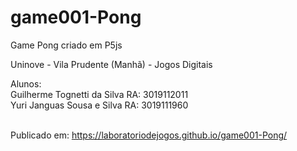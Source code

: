 # game001-Pong
<bold>Game Pong criado em P5js</bold>

Uninove - Vila Prudente (Manhã) - Jogos Digitais<br>

Alunos: <br>
       Guilherme Tognetti da Silva RA: 3019112011<br>
       Yuri Janguas Sousa e Silva  RA: 3019111960<br>
      
      
<br>Publicado em: https://laboratoriodejogos.github.io/game001-Pong/
<br>
